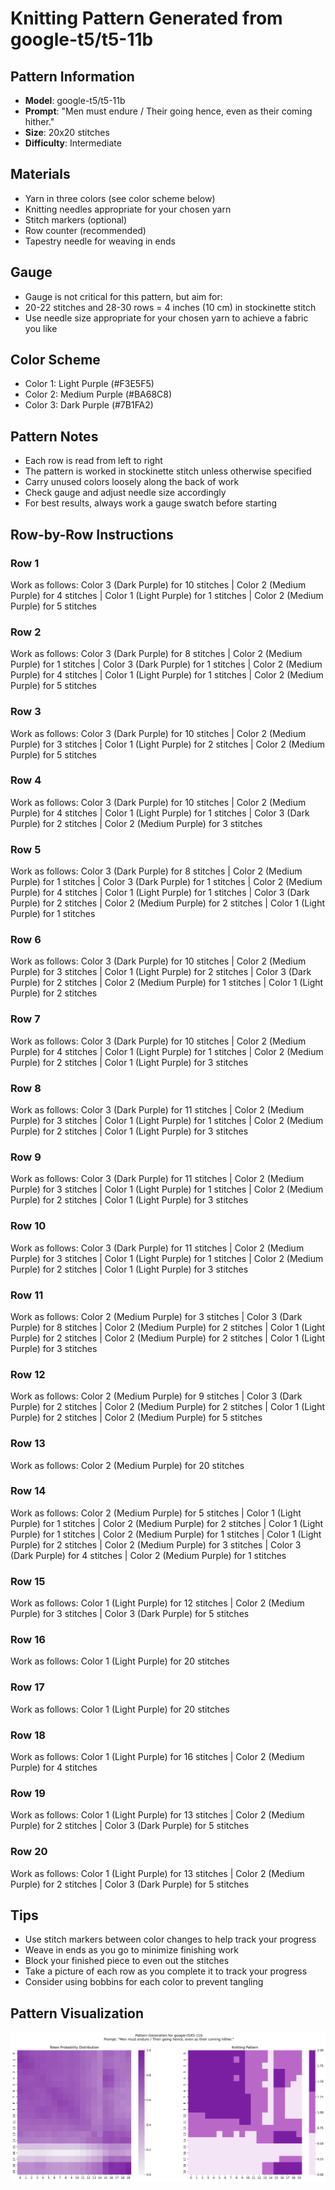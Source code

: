 # Knitting Pattern Generated from google-t5/t5-11b

## Pattern Information
- **Model**: google-t5/t5-11b
- **Prompt**: "Men must endure / Their going hence, even as their coming hither."
- **Size**: 20x20 stitches
- **Difficulty**: Intermediate

## Materials
- Yarn in three colors (see color scheme below)
- Knitting needles appropriate for your chosen yarn
- Stitch markers (optional)
- Row counter (recommended)
- Tapestry needle for weaving in ends

## Gauge
- Gauge is not critical for this pattern, but aim for:
- 20-22 stitches and 28-30 rows = 4 inches (10 cm) in stockinette stitch
- Use needle size appropriate for your chosen yarn to achieve a fabric you like

## Color Scheme
- Color 1: Light Purple (#F3E5F5)
- Color 2: Medium Purple (#BA68C8)
- Color 3: Dark Purple (#7B1FA2)

## Pattern Notes
- Each row is read from left to right
- The pattern is worked in stockinette stitch unless otherwise specified
- Carry unused colors loosely along the back of work
- Check gauge and adjust needle size accordingly
- For best results, always work a gauge swatch before starting

## Row-by-Row Instructions

### Row 1
Work as follows: Color 3 (Dark Purple) for 10 stitches | Color 2 (Medium Purple) for 4 stitches | Color 1 (Light Purple) for 1 stitches | Color 2 (Medium Purple) for 5 stitches

### Row 2
Work as follows: Color 3 (Dark Purple) for 8 stitches | Color 2 (Medium Purple) for 1 stitches | Color 3 (Dark Purple) for 1 stitches | Color 2 (Medium Purple) for 4 stitches | Color 1 (Light Purple) for 1 stitches | Color 2 (Medium Purple) for 5 stitches

### Row 3
Work as follows: Color 3 (Dark Purple) for 10 stitches | Color 2 (Medium Purple) for 3 stitches | Color 1 (Light Purple) for 2 stitches | Color 2 (Medium Purple) for 5 stitches

### Row 4
Work as follows: Color 3 (Dark Purple) for 10 stitches | Color 2 (Medium Purple) for 4 stitches | Color 1 (Light Purple) for 1 stitches | Color 3 (Dark Purple) for 2 stitches | Color 2 (Medium Purple) for 3 stitches

### Row 5
Work as follows: Color 3 (Dark Purple) for 8 stitches | Color 2 (Medium Purple) for 1 stitches | Color 3 (Dark Purple) for 1 stitches | Color 2 (Medium Purple) for 4 stitches | Color 1 (Light Purple) for 1 stitches | Color 3 (Dark Purple) for 2 stitches | Color 2 (Medium Purple) for 2 stitches | Color 1 (Light Purple) for 1 stitches

### Row 6
Work as follows: Color 3 (Dark Purple) for 10 stitches | Color 2 (Medium Purple) for 3 stitches | Color 1 (Light Purple) for 2 stitches | Color 3 (Dark Purple) for 2 stitches | Color 2 (Medium Purple) for 1 stitches | Color 1 (Light Purple) for 2 stitches

### Row 7
Work as follows: Color 3 (Dark Purple) for 10 stitches | Color 2 (Medium Purple) for 4 stitches | Color 1 (Light Purple) for 1 stitches | Color 2 (Medium Purple) for 2 stitches | Color 1 (Light Purple) for 3 stitches

### Row 8
Work as follows: Color 3 (Dark Purple) for 11 stitches | Color 2 (Medium Purple) for 3 stitches | Color 1 (Light Purple) for 1 stitches | Color 2 (Medium Purple) for 2 stitches | Color 1 (Light Purple) for 3 stitches

### Row 9
Work as follows: Color 3 (Dark Purple) for 11 stitches | Color 2 (Medium Purple) for 3 stitches | Color 1 (Light Purple) for 1 stitches | Color 2 (Medium Purple) for 2 stitches | Color 1 (Light Purple) for 3 stitches

### Row 10
Work as follows: Color 3 (Dark Purple) for 11 stitches | Color 2 (Medium Purple) for 3 stitches | Color 1 (Light Purple) for 1 stitches | Color 2 (Medium Purple) for 2 stitches | Color 1 (Light Purple) for 3 stitches

### Row 11
Work as follows: Color 2 (Medium Purple) for 3 stitches | Color 3 (Dark Purple) for 8 stitches | Color 2 (Medium Purple) for 2 stitches | Color 1 (Light Purple) for 2 stitches | Color 2 (Medium Purple) for 2 stitches | Color 1 (Light Purple) for 3 stitches

### Row 12
Work as follows: Color 2 (Medium Purple) for 9 stitches | Color 3 (Dark Purple) for 2 stitches | Color 2 (Medium Purple) for 2 stitches | Color 1 (Light Purple) for 2 stitches | Color 2 (Medium Purple) for 5 stitches

### Row 13
Work as follows: Color 2 (Medium Purple) for 20 stitches

### Row 14
Work as follows: Color 2 (Medium Purple) for 5 stitches | Color 1 (Light Purple) for 1 stitches | Color 2 (Medium Purple) for 2 stitches | Color 1 (Light Purple) for 1 stitches | Color 2 (Medium Purple) for 1 stitches | Color 1 (Light Purple) for 2 stitches | Color 2 (Medium Purple) for 3 stitches | Color 3 (Dark Purple) for 4 stitches | Color 2 (Medium Purple) for 1 stitches

### Row 15
Work as follows: Color 1 (Light Purple) for 12 stitches | Color 2 (Medium Purple) for 3 stitches | Color 3 (Dark Purple) for 5 stitches

### Row 16
Work as follows: Color 1 (Light Purple) for 20 stitches

### Row 17
Work as follows: Color 1 (Light Purple) for 20 stitches

### Row 18
Work as follows: Color 1 (Light Purple) for 16 stitches | Color 2 (Medium Purple) for 4 stitches

### Row 19
Work as follows: Color 1 (Light Purple) for 13 stitches | Color 2 (Medium Purple) for 2 stitches | Color 3 (Dark Purple) for 5 stitches

### Row 20
Work as follows: Color 1 (Light Purple) for 13 stitches | Color 2 (Medium Purple) for 2 stitches | Color 3 (Dark Purple) for 5 stitches

## Tips
- Use stitch markers between color changes to help track your progress
- Weave in ends as you go to minimize finishing work
- Block your finished piece to even out the stitches
- Take a picture of each row as you complete it to track your progress
- Consider using bobbins for each color to prevent tangling

## Pattern Visualization
![Pattern Visualization](pattern_t5_11b_Men_must_endure___Th.png)